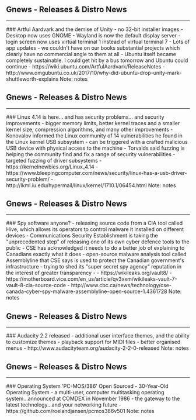 ## Gnews -  Releases & Distro News
<hr />
### Artful Aardvark and the demise of Unity
- no 32-bit installer images
- Desktop now uses GNOME
- Wayland is now the default display server
- login screen now uses virtual terminal 1 instead of virtual terminal 7
- Lots of app updates
- we couldn't have on our books substantial projects which clearly have no commercial angle to them at all
- Ubuntu itself became completely sustainable. I could get hit by a bus tomorrow and Ubuntu could continue
- https://wiki.ubuntu.com/ArtfulAardvark/ReleaseNotes
- http://www.omgubuntu.co.uk/2017/10/why-did-ubuntu-drop-unity-mark-shuttleworth-explains
Note:
notes


## Gnews -  Releases & Distro News
<hr />
### Linux 4.14 is here... and has security problems... and security improvements
- bigger memory limits, better kernel traces and a smaller kernel size, compression algorithms, and many other improvements
- Konovalov informed the Linux community of 14 vulnerabilities he found in the Linux kernel USB subsystem
- can be triggered with a crafted malicious USB device with physical access to the machine
- Torvalds said fuzzing is helping the community find and fix a range of security vulnerabilities
- targeted fuzzing of driver subsystems
- https://kernelnewbies.org/Linux_4.14
- https://www.bleepingcomputer.com/news/security/linux-has-a-usb-driver-security-problem/
- http://lkml.iu.edu/hypermail/linux/kernel/1710.1/06454.html
Note:
notes


## Gnews -  Releases & Distro News
<hr />
### Spy software anyone?
- releasing source code from a CIA tool called Hive, which allows its operators to control malware it installed on different devices
- Communications Security Establishment is taking the "unprecedented step" of releasing one of its own cyber defence tools to the public
- CSE has acknowledged it needs to do a better job of explaining to Canadians exactly what it does
-  open-source malware analysis tool called Assemblyline that CSE says is used to protect the Canadian government's infrastructure
- trying to shed its "super secret spy agency" reputation in the interest of greater transparency
-
- https://wikileaks.org/vault8/
- https://motherboard.vice.com/en_us/article/qv3xxm/wikileaks-vault-7-vault-8-cia-source-code
- http://www.cbc.ca/news/technology/cse-canada-cyber-spy-malware-assemblyline-open-source-1.4361728
Note:
notes


## Gnews -  Releases & Distro News
<hr />
### Audacity 2.2 released
- additional user interface themes, and the ability to customize themes
- playback support for MIDI files
- better organised menus
- http://www.audacityteam.org/audacity-2-2-0-released
Note:
notes


## Gnews -  Releases & Distro News
<hr />
### Operating System 'PC-MOS/386' Open Sourced
- 30-Year-Old Operating System
- a multi-user, computer multitasking operating system...announced at COMDEX in November 1986
- the gateway to the latest technology...and your networking future
- https://github.com/roelandjansen/pcmos386v501
Note:
notes

